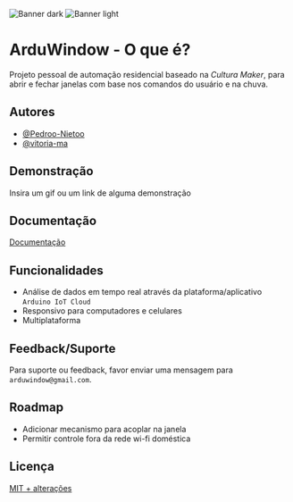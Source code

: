 ![Banner dark](https://user-images.githubusercontent.com/102625628/216847397-6f4bc3e4-d222-433c-bd95-065190160718.png#gh-dark-mode-only)
![Banner light](https://user-images.githubusercontent.com/102625628/216847398-6f8093b4-d2ce-4c3f-a7d8-0b6819e130a6.png#gh-light-mode-only)

# ArduWindow - O que é?
Projeto pessoal de automação residencial baseado na _Cultura Maker_, para abrir e fechar janelas com base nos comandos do usuário e na chuva.

## Autores
- [@Pedroo-Nietoo](https://www.github.com/Pedroo-Nietoo)
- [@vitoria-ma](https://github.com/vitoria-ma)

## Demonstração
Insira um gif ou um link de alguma demonstração

## Documentação
[Documentação](https://link-da-documentação)

## Funcionalidades
- Análise de dados em tempo real através da plataforma/aplicativo `Arduino IoT Cloud`
- Responsivo para computadores e celulares
- Multiplataforma

## Feedback/Suporte
Para suporte ou feedback, favor enviar uma mensagem para `arduwindow@gmail.com`.

## Roadmap
- Adicionar mecanismo para acoplar na janela
- Permitir controle fora da rede wi-fi doméstica

## Licença
[MIT + alterações](https://choosealicense.com/licenses/mit/)
